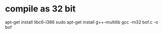 # compile as 32 bit
apt-get install libc6-i386
sudo apt-get install g++-multilib
gcc -m32 bof.c -o bof


